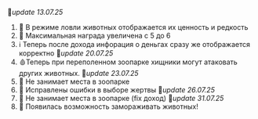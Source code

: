 🚩*update 13.07.25*
1. 🦓 В режиме ловли животных отображается их ценность и редкость
2. 🎳 Максимальная награда увеличена с 5 до 6
3. ℹ️ Теперь после дохода инфорация о деньгах сразу же отображается корректно
🚩*update 20.07.25*
1. 🩸Теперь при переполенном зоопарке хищники могут атаковать других животных.
🚩*update 23.07.25*
1. 🦣 Не занимает места в зоопарке
2. 🐆 Исправлены ошибки в выборе жертвы
🚩*update 26.07.25*
1. 🦣 Не занимает места в зоопарке (fix доход)
🚩*update 31.07.25*
1. 🥶 Появилась возможность замораживать животных!